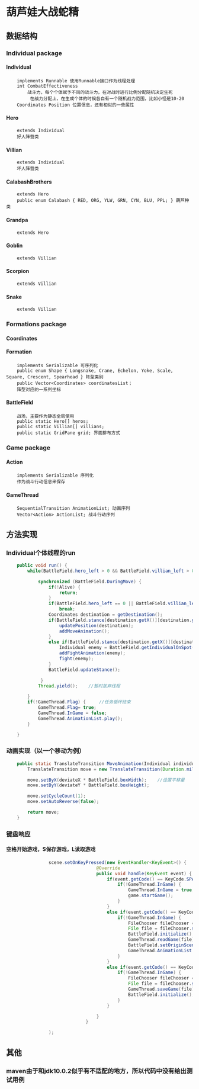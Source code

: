 
# 葫芦娃大战蛇精

## 数据结构
### Individual package
#### Individual
		implements Runnable 使用Runnable接口作为线程处理
		int CombatEffectiveness 
			战斗力，每个个体赋予不同的战斗力，在对战时进行比例分配随机决定生死
			 在战力分配上，在生成个体的时候各自有一个随机战力范围，比如小怪是10-20
		Coordinates Position 位置信息，还有相似的一些属性
#### Hero 
		extends Individual
		好人阵营类
#### Villian
		extends Individual
		坏人阵营类
#### CalabashBrothers
		extends Hero
		public enum Calabash { RED, ORG, YLW, GRN, CYN, BLU, PPL; } 葫芦种类
#### Grandpa
		extends Hero
#### Goblin
		extends Villian
#### Scorpion
		extends Villian 
#### Snake
		extends Villian
		
### Formations package
#### Coordinates
			
#### Formation
		implements Serializable 可序列化
		public enum Shape { Longsnake, Crane, Echelon, Yoke, Scale, Square, Crescent, Spearhead } 阵型类别
		public Vector<Coordinates> coordinatesList；
		阵型对应的一系列坐标
#### BattleField
		战场，主要作为静态全局使用
		public static Hero[] heros;
		public static Villian[] villians;
		public static GridPane grid; 界面排布方式
### Game package
#### Action
		implements Serializable 序列化
		作为战斗行动信息来保存
#### GameThread
		SequentialTransition AnimationList; 动画序列
		Vector<Action> ActionList; 战斗行动序列
	
	
## 方法实现
### Individual个体线程的run
```java
	public void run() {
        while(BattleField.hero_left > 0 && BattleField.villian_left > 0) {

            synchronized (BattleField.DuringMove) {
                if(!Alive) {
                    return;
                }
                if(BattleField.hero_left == 0 || BattleField.villian_left == 0)
                    break;
                Coordinates destination = getDestination();                          //目的位置
                if(BattleField.stance[destination.getX()][destination.getY()] == 0) {     //目的位置为空
                    updatePosition(destination);
                    addMoveAnimation();
                }
                else if(BattleField.stance[destination.getX()][destination.getY()] == 3 - MyStance) {  //目的位置为敌人
                    Individual enemy = BattleField.getIndividualOnSpot(destination);
                    addFightAnimation(enemy);
                    fight(enemy);
                }
                BattleField.updateStance();

             }
            Thread.yield();    //暂时放弃线程

        }
        if(!GameThread.Flag) {     //任务循环结束
            GameThread.Flag= true; 
            GameThread.InGame = false;
            GameThread.AnimationList.play();
        }

    }
```
	
	
### 动画实现（以一个移动为例）
```java
	public static TranslateTransition MoveAnimation(Individual individual, int deviateX, int deviateY) {
        TranslateTransition move = new TranslateTransition(Duration.millis(500), individual.getIndividualImageView());  //平移动画

        move.setByX(deviateX * BattleField.boxWidth);    //设置平移量
        move.setByY(deviateY * BattleField.boxHeight);   

        move.setCycleCount(1);
        move.setAutoReverse(false);

        return move;
    }
```
	
	
### 键盘响应
#### 空格开始游戏，S保存游戏，L读取游戏
#### 
```java
		        scene.setOnKeyPressed(new EventHandler<KeyEvent>() {
                                  @Override
                                  public void handle(KeyEvent event) {
                                      if(event.getCode() == KeyCode.SPACE) {
                                          if(!GameThread.InGame) {
                                              GameThread.InGame = true;
                                              game.startGame();
                                          }
                                      }
                                      else if(event.getCode() == KeyCode.L) {
                                          if(!GameThread.InGame) {
                                              FileChooser fileChooser = new FileChooser();
                                              File file = fileChooser.showOpenDialog(primaryStage);
                                              BattleField.initialize();
                                              GameThread.readGame(file);
                                              BattleField.setOriginScene();
                                              GameThread.AnimationList.play();
                                          }
                                      }
                                      else if(event.getCode() == KeyCode.S) {
                                          if(!GameThread.InGame) {
                                              FileChooser fileChooser = new FileChooser();
                                              File file = fileChooser.showSaveDialog(primaryStage);
                                              GameThread.saveGame(file);
                                              BattleField.initialize();
                                          }
                                      }

                                  }
                              }

				);
```
	
## 	 其他
### maven由于和jdk10.0.2似乎有不适配的地方，所以代码中没有给出测试用例
